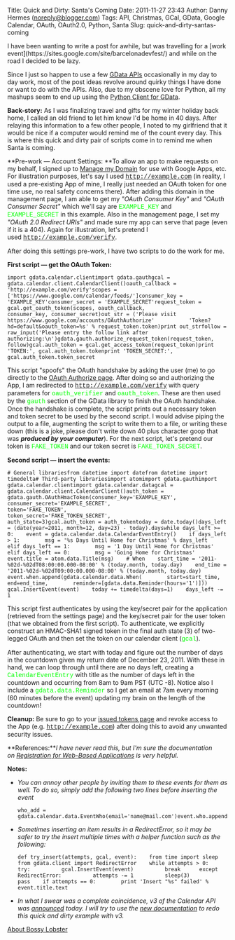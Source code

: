 Title: Quick and Dirty: Santa's Coming
Date: 2011-11-27 23:43
Author: Danny Hermes (noreply@blogger.com)
Tags: API, Christmas, GCal, GData, Google Calendar, OAuth, OAuth2.0, Python, Santa
Slug: quick-and-dirty-santas-coming

<p>
I have been wanting to write a post for awhile, but was travelling for a
[work event](https://sites.google.com/site/barcelonadevfest/) and while
on the road I decided to be lazy.  
  
Since I just so happen to use a few [GData
APIs](http://code.google.com/apis/gdata/) occasionally in my day to day
work, most of the post ideas revolve around quirky things I have done or
want to do with the APIs. Also, due to my obscene love for Python, all
my mashups seem to end up using the [Python Client for
GData](http://code.google.com/p/gdata-python-client/).  
  
**Back-story:** As I was finalizing travel and gifts for my winter
holiday back home, I called an old friend to let him know I'd be home in
40 days. After relaying this information to a few other people, I noted
to my girlfriend that it would be nice if a computer would remind me of
the count every day. This is where this quick and dirty pair of scripts
come in to remind me when Santa is coming.  
  
**Pre-work — Account Settings: **To allow an app to make requests on my
behalf, I signed up to [Manage my
Domain](https://accounts.google.com/ManageDomains) for use with Google
Apps, etc. For illustration purposes, let's say I used <span
class="Apple-style-span"
style="color: lime; font-family: 'Courier New', Courier, monospace;">http://example.com</span> (in
reality, I used a pre-existing App of mine, I really just needed an
OAuth token for one time use, no real safety concerns there). After
adding this domain in the management page, I am able to get my *"OAuth
Consumer Key"* and *"OAuth Consumer Secret"* which we'll say are <span
class="Apple-style-span"
style="color: lime; font-family: 'Courier New', Courier, monospace;">EXAMPLE\_KEY</span> and
<span class="Apple-style-span"
style="color: lime; font-family: 'Courier New', Courier, monospace;">EXAMPLE\_SECRET</span> in
this example. Also in the management page, I set my *"OAuth 2.0 Redirect
URIs"* and made sure my app can serve that page (even if it is a 404).
Again for illustration, let's pretend I used <span
class="Apple-style-span"
style="color: lime; font-family: 'Courier New', Courier, monospace;">http://example.com/verify</span>.  
  
After doing this settings pre-work, I have two scripts to do the work
for me.  
  
**First script — get the OAuth Token:**  

~~~~ {.prettyprint style="background-color: white;"}
import gdata.calendar.clientimport gdata.gauthgcal = gdata.calendar.client.CalendarClient()oauth_callback = 'http://example.com/verify'scopes = ['https://www.google.com/calendar/feeds/']consumer_key = 'EXAMPLE_KEY'consumer_secret = 'EXAMPLE_SECRET'request_token = gcal.get_oauth_token(scopes, oauth_callback,                                     consumer_key, consumer_secret)out_str = ('Please visit https://www.google.com/accounts/OAuthAuthorize'           'Token?hd=default&oauth_token=%s' % request_token.token)print out_strfollow = raw_input('Please entry the follow link after authorizing:\n')gdata.gauth.authorize_request_token(request_token, follow)gcal.auth_token = gcal.get_access_token(request_token)print 'TOKEN:', gcal.auth_token.tokenprint 'TOKEN_SECRET:', gcal.auth_token.token_secret
~~~~

This script "spoofs" the OAuth handshake by asking the user (me) to go
directly to the [OAuth Authorize
page](https://www.google.com/accounts/OAuthAuthorizeToken). After doing
so and authorizing the App, I am redirected to <span
class="Apple-style-span"
style="color: lime; font-family: 'Courier New', Courier, monospace;">http://example.com/verify</span> with
query parameters for <span class="Apple-style-span"
style="color: lime; font-family: 'Courier New', Courier, monospace;">oauth\_verifier</span>
and <span class="Apple-style-span"
style="color: lime; font-family: 'Courier New', Courier, monospace;">oauth\_token</span>.
These are then used by the <span class="Apple-style-span"
style="color: lime; font-family: 'Courier New', Courier, monospace;">gauth</span>
section of the GData library to finish the OAuth handshake. Once the
handshake is complete, the script prints out a necessary token and token
secret to be used by the second script. I would advise piping the output
to a file, augmenting the script to write them to a file, or writing
these down (this is a joke, please don't write down 40 plus character
goop that was ***produced by your computer***). For the next script,
let's pretend our token is <span class="Apple-style-span"
style="color: lime; font-family: 'Courier New', Courier, monospace;">FAKE\_TOKEN</span> and
our token secret is <span class="Apple-style-span"
style="color: lime; font-family: 'Courier New', Courier, monospace;">FAKE\_TOKEN\_SECRET</span>.  
  
**Second script — insert the events:**  

~~~~ {.prettyprint style="background-color: white;"}
# General librariesfrom datetime import datefrom datetime import timedelta# Third-party librariesimport atomimport gdata.gauthimport gdata.calendar.clientimport gdata.calendar.datagcal = gdata.calendar.client.CalendarClient()auth_token = gdata.gauth.OAuthHmacToken(consumer_key='EXAMPLE_KEY',                                        consumer_secret='EXAMPLE_SECRET',                                        token='FAKE_TOKEN',                                        token_secret='FAKE_TOKEN_SECRET',                                        auth_state=3)gcal.auth_token = auth_tokentoday = date.today()days_left = (date(year=2011, month=12, day=23) - today).dayswhile days_left >= 0:    event = gdata.calendar.data.CalendarEventEntry()    if days_left > 1:        msg = '%s Days Until Home for Christmas' % days_left    elif days_left == 1:        msg = '1 Day Until Home for Christmas'    elif days_left == 0:        msg = 'Going Home for Christmas'    event.title = atom.data.Title(msg)    # When    start_time = '2011-%02d-%02dT08:00:00.000-08:00' % (today.month, today.day)    end_time = '2011-%02d-%02dT09:00:00.000-08:00' % (today.month, today.day)    event.when.append(gdata.calendar.data.When(        start=start_time,        end=end_time,        reminder=[gdata.data.Reminder(hours='1')]))    gcal.InsertEvent(event)    today += timedelta(days=1)    days_left -= 1
~~~~

This script first authenticates by using the key/secret pair for the
application (retrieved from the settings page) and the key/secret pair
for the user token (that we obtained from the first script). To
authenticate, we explicitly construct an HMAC-SHA1 signed token in the
final auth state (3) of two-legged OAuth and then set the token on our
calendar client (<span class="Apple-style-span"
style="color: lime; font-family: 'Courier New', Courier, monospace;">gcal</span>).  
  
After authenticating, we start with today and figure out the number of
days in the countdown given my return date of December 23, 2011. With
these in hand, we can loop through until there are no days left,
creating a <span class="Apple-style-span"
style="color: lime; font-family: 'Courier New', Courier, monospace;">CalendarEventEntry</span>
with title as the number of days left in the countdown and occurring
from 8am to 9am PST (UTC -8). Notice also I include a <span
class="Apple-style-span"
style="color: lime; font-family: 'Courier New', Courier, monospace;">gdata.data.Reminder</span>
so I get an email at 7am every morning (60 minutes before the
event) updating my brain on the length of the countdown!  
  
**Cleanup:** Be sure to go to your [issued tokens
page](https://accounts.google.com/IssuedAuthSubTokens) and revoke access
to the App (e.g. <span class="Apple-style-span"
style="color: lime; font-family: 'Courier New', Courier, monospace;">http://example.com</span>)
after doing this to avoid any unwanted security issues.  

<div>

  
**References:***I have never read this, but I'm sure the documentation
on [Registration for Web-Based
Applications](http://code.google.com/apis/accounts/docs/RegistrationForWebAppsAuto.html) is
very helpful.*  
  
**Notes:**  
-   *You can annoy other people by inviting them to these events for
    them as well. To do so, simply add the following two lines before
    inserting the event*  

    ~~~~ {.prettyprint style="background-color: white;"}
    who_add = gdata.calendar.data.EventWho(email='name@mail.com')event.who.append(who_add)
    ~~~~

-   *Sometimes inserting an item results in a RedirectError, so it may
    be safer to try the insert multiple times with a helper function
    such as the following:*  

    ~~~~ {.prettyprint style="background-color: white;"}
    def try_insert(attempts, gcal, event):    from time import sleep    from gdata.client import RedirectError    while attempts > 0:      try:          gcal.InsertEvent(event)          break      except RedirectError:          attempts -= 1          sleep(3)          pass    if attempts == 0:        print 'Insert "%s" failed' % event.title.text
    ~~~~

-   *In what I swear was a complete coincidence, v3 of the Calendar API
    was
    [announced](http://googleappsdeveloper.blogspot.com/2011/11/introducing-next-version-of-google.html)
    today. I will try to use the [new
    documentation](https://code.google.com/apis/calendar/v3/getting_started.html)
    to redo this quick and dirty example with v3.*

</div>

[About Bossy Lobster](https://profiles.google.com/114760865724135687241)

</p>

